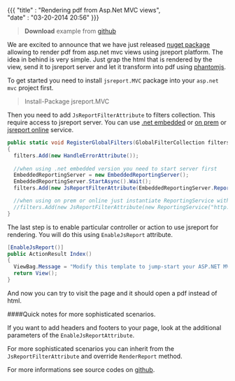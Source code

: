 ﻿{{{
    "title"    : "Rendering pdf from Asp.Net MVC views",  
    "date"     : "03-20-2014 20:56"
}}}

>  **Download** example from [github](https://github.com/jsreport/net/tree/master/examples/Mvc)

We are excited to announce that we have just released [nuget package](https://www.nuget.org/packages/jsreport.MVC) allowing to render pdf from asp.net mvc views using jsreport platform. The idea in behind is very simple. Just grap the html that is rendered by the view, send it to jsreport server and let it transform into pdf using [phantomjs](http://phantomjs.org).


To get started you need to install `jsreport.MVC` package into your `asp.net mvc` project first.

> Install-Package jsreport.MVC

Then you need to add `JsReportFilterAttribute` to filters collection. This require access to jsreport server. You can use [.net embedded](http://jsreport.net/learn/net-embedded) or [on prem](http://jsreport.net/on-prem) or [jsreport online](http://jsreport.net/online) service. 
```c#
public static void RegisterGlobalFilters(GlobalFilterCollection filters)
{
  filters.Add(new HandleErrorAttribute());
  
  //when using .net embedded version you need to start server first
  EmbeddedReportingServer = new EmbeddedReportingServer();
  EmbeddedReportingServer.StartAsync().Wait();
  filters.Add(new JsReportFilterAttribute(EmbeddedReportingServer.ReportingService);

  //when using on prem or online just instantiate ReportingService with correct url
  //filters.Add(new JsReportFilterAttribute(new ReportingService("http://localhost:2000");
}
```
The last step is to enable particular controller or action to use jsreport for rendering. You will do this using `EnableJsReport` attribute.

```c#
[EnableJsReport()]
public ActionResult Index()
{
  ViewBag.Message = "Modify this template to jump-start your ASP.NET MVC application.";
  return View();
}
```

And now you can try to visit the page and it should open a pdf instead of html.

####Quick notes for more sophisticated scenarios.

If you want to add headers and footers to your page, look at the additional parameters of the `EnableJsReportAttribute`.

For more sophisticated scenarios you can inherit from the `JsReportFilterAttribute` and override `RenderReport` method.

For more informations see source codes on [github](https://github.com/jsreport/net/tree/master/examples/Mvc).
